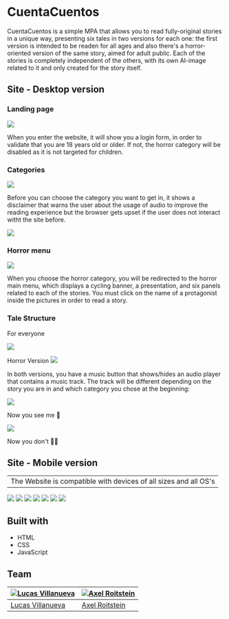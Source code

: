 # CuentaCuentos

CuentaCuentos is a simple MPA that allows you to read fully-original stories in a unique way, presenting six tales in two versions for each one: the first version is intended to be readen for all ages and also there's a horror-oriented version of the same story, aimed for adult public. Each of the stories is completely independent of the others, with its own AI-image related to it and only created for the story itself.

## Site - Desktop version

### Landing page

![](assets/images/readme/Landing%20Page.png)

When you enter the website, it will show you a login form, in order to validate that you are 18 years old or older. If not, the horror category will be disabled as it is not targeted for children.

### Categories

![](assets/images/readme/Categories%20-%20disclaimer.jpg)

Before you can choose the category you want to get in, it shows a disclaimer that warns the user about the usage of audio to improve the reading experience but the browser gets upset if the user does not interact witht the site before.

![](assets/images/readme/Categories%20-%20displayed.jpg)

### Horror menu

![](assets/images/readme/Horror%20menu.png)

When you choose the horror category, you will be redirected to the horror main menu, which displays a cycling banner, a presentation, and six panels related to each of the stories. You must click on the name of a protagonist inside the pictures in order to read a story.

### Tale Structure 

For everyone

![](assets/images/readme/Tale%20-%20ATP%20Version.jpg)

Horror Version
![](assets/images/readme/Tale%20-%20Horror%20Version.jpg)

In both versions, you have a music button that shows/hides an audio player that contains a music track. The track will be different depending on the story you are in and which category you chose at the beginning:


![](assets/images/readme/Audio%20player%20on.png)

Now you see me 🤗

![](assets/images/readme/Audio%20player%20off.png)

Now you don't 😶‍🌫️


## Site - Mobile version
<table>
<tr>
<td>
The Website is compatible with devices of all sizes and all OS's
</td>
</tr>
</table>

![](assets/images/readme/Index-Mobile.png)
![](assets/images/readme/Disclaimer-mobile.png)
![](assets/images/readme/Displayed-mobile.png)
![](assets/images/readme/ATP-mobile.jpg)
![](assets/images/readme/Horror-mobile.jpg)
![](assets/images/readme/Horror-mobile%202.jpg)
![](assets/images/readme/Horror-mobile%203.jpg)

## Built with

- HTML
- CSS
- JavaScript

## Team
[![Lucas Villanueva](https://avatars.githubusercontent.com/u/39120603?v=4)](https://github.com/KenaiiDev)  | [![Axel Roitstein](https://avatars.githubusercontent.com/u/134340911?v=4)](https://github.com/axelroitstein)
---|---
[Lucas Villanueva](https://github.com/KenaiiDev) |[Axel Roitstein](https://github.com/axelroitstein)






